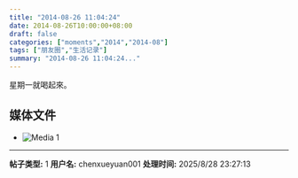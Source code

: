 ```yaml
---
title: "2014-08-26 11:04:24"
date: 2014-08-26T10:00:00+08:00
draft: false
categories: ["moments","2014","2014-08"]
tags: ["朋友圈","生活记录"]
summary: "2014-08-26 11:04:24..."
---
```


星期一就喝起來。

## 媒体文件

- ![Media 1](/Moments/photos/2014-08-26/201408261104240.jpg)

---

**帖子类型:** 1
**用户名:** chenxueyuan001
**处理时间:** 2025/8/28 23:27:13